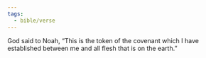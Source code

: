 ```yaml
---
tags:
  - bible/verse
---
```

God said to Noah, “This is the token of the covenant which I have established between me and all flesh that is on the earth.”